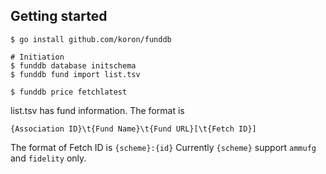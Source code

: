 ## Getting started

```console
$ go install github.com/koron/funddb
```

```console
# Initiation
$ funddb database initschema
$ funddb fund import list.tsv

$ funddb price fetchlatest
```

list.tsv has fund information.
The format is

```
{Association ID}\t{Fund Name}\t{Fund URL}[\t{Fetch ID}]
```

The format of Fetch ID is `{scheme}:{id}`
Currently `{scheme}` support `ammufg` and `fidelity` only.
